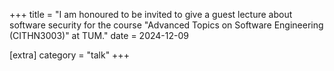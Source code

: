 +++
title = "I am honoured to be invited to give a guest lecture about software security for the course \"Advanced Topics on Software Engineering (CITHN3003)\" at TUM."
date = 2024-12-09

[extra]
category = "talk"
+++
